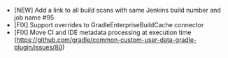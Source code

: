 - [NEW] Add a link to all build scans with same Jenkins build number and job name #95
- [FIX] Support overrides to GradleEnterpriseBuildCache connector
- [FIX] Move CI and IDE metadata processing at execution time (https://github.com/gradle/common-custom-user-data-gradle-plugin/issues/80) 

